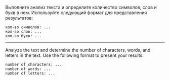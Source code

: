 Выполните анализ текста и определите количество символов, слов и букв в нем. Используйте следующий формат для представления результатов:


```
кол-во символов: ...
кол-во слов: ...
кол-во букв: ...
```
---
Analyze the text and determine the number of characters, words, and letters in the text. Use the following format to present your results:


```
number of characters: ...
number of words: ...
number of letters: ...
```